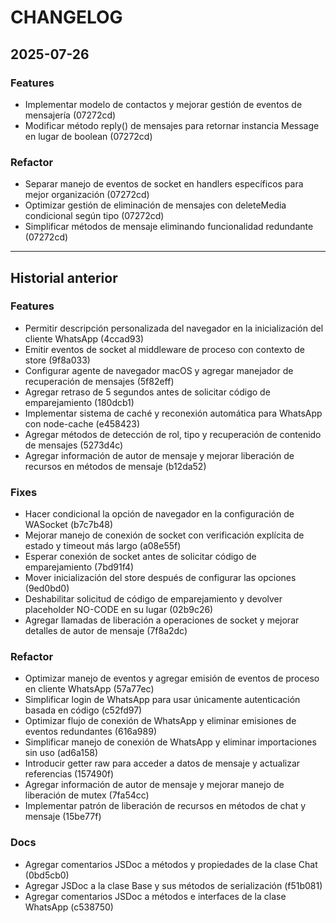 # CHANGELOG

## 2025-07-26

### Features

-   Implementar modelo de contactos y mejorar gestión de eventos de mensajería (07272cd)
-   Modificar método reply() de mensajes para retornar instancia Message en lugar de boolean (07272cd)

### Refactor

-   Separar manejo de eventos de socket en handlers específicos para mejor organización (07272cd)
-   Optimizar gestión de eliminación de mensajes con deleteMedia condicional según tipo (07272cd)
-   Simplificar métodos de mensaje eliminando funcionalidad redundante (07272cd)

---

## Historial anterior

### Features

-   Permitir descripción personalizada del navegador en la inicialización del cliente WhatsApp (4ccad93)
-   Emitir eventos de socket al middleware de proceso con contexto de store (9f8a033)
-   Configurar agente de navegador macOS y agregar manejador de recuperación de mensajes (5f82eff)
-   Agregar retraso de 5 segundos antes de solicitar código de emparejamiento (180dcb1)
-   Implementar sistema de caché y reconexión automática para WhatsApp con node-cache (e458423)
-   Agregar métodos de detección de rol, tipo y recuperación de contenido de mensajes (5273d4c)
-   Agregar información de autor de mensaje y mejorar liberación de recursos en métodos de mensaje (b12da52)

### Fixes

-   Hacer condicional la opción de navegador en la configuración de WASocket (b7c7b48)
-   Mejorar manejo de conexión de socket con verificación explícita de estado y timeout más largo (a08e55f)
-   Esperar conexión de socket antes de solicitar código de emparejamiento (7bd91f4)
-   Mover inicialización del store después de configurar las opciones (9ed0bd0)
-   Deshabilitar solicitud de código de emparejamiento y devolver placeholder NO-CODE en su lugar (02b9c26)
-   Agregar llamadas de liberación a operaciones de socket y mejorar detalles de autor de mensaje (7f8a2dc)

### Refactor

-   Optimizar manejo de eventos y agregar emisión de eventos de proceso en cliente WhatsApp (57a77ec)
-   Simplificar login de WhatsApp para usar únicamente autenticación basada en código (c52fd97)
-   Optimizar flujo de conexión de WhatsApp y eliminar emisiones de eventos redundantes (616a989)
-   Simplificar manejo de conexión de WhatsApp y eliminar importaciones sin uso (ad6a158)
-   Introducir getter raw para acceder a datos de mensaje y actualizar referencias (157490f)
-   Agregar información de autor de mensaje y mejorar manejo de liberación de mutex (7fa54cc)
-   Implementar patrón de liberación de recursos en métodos de chat y mensaje (15be77f)

### Docs

-   Agregar comentarios JSDoc a métodos y propiedades de la clase Chat (0bd5cb0)
-   Agregar JSDoc a la clase Base y sus métodos de serialización (f51b081)
-   Agregar comentarios JSDoc a métodos e interfaces de la clase WhatsApp (c538750)
